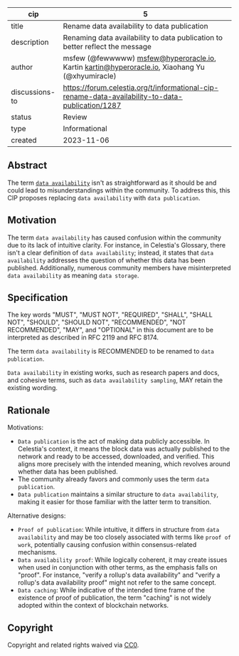 | cip | 5 |
| - | - |
| title | Rename data availability to data publication |
| description | Renaming data availability to data publication to better reflect the message |
| author | msfew (@fewwwww) <msfew@hyperoracle.io>, Kartin <kartin@hyperoracle.io>, Xiaohang Yu (@xhyumiracle) |
| discussions-to | <https://forum.celestia.org/t/informational-cip-rename-data-availability-to-data-publication/1287> |
| status | Review |
| type | Informational |
| created | 2023-11-06 |

## Abstract

The term [`data availability`](https://celestia.org/glossary/data-availability/) isn't as straightforward as it should be and could lead to misunderstandings within the community. To address this, this CIP proposes replacing `data availability` with `data publication`.

## Motivation

The term `data availability` has caused confusion within the community due to its lack of intuitive clarity. For instance, in Celestia's Glossary, there isn't a clear definition of `data availability`; instead, it states that `data availability` addresses the question of whether this data has been published. Additionally, numerous community members have misinterpreted `data availability` as meaning `data storage`.

## Specification

The key words "MUST", "MUST NOT", "REQUIRED", "SHALL", "SHALL NOT", "SHOULD", "SHOULD NOT", "RECOMMENDED", "NOT RECOMMENDED", "MAY", and "OPTIONAL" in this document are to be interpreted as described in RFC 2119 and RFC 8174.

The term `data availability` is RECOMMENDED to be renamed to `data publication`.

`Data availability` in existing works, such as research papers and docs, and cohesive terms, such as `data availability sampling`, MAY retain the existing wording.

## Rationale

Motivations:

- `Data publication` is the act of making data publicly accessible. In Celestia's context, it means the block data was actually published to the network and ready to be accessed, downloaded, and verified. This aligns more precisely with the intended meaning, which revolves around whether data has been published.
- The community already favors and commonly uses the term `data publication`.
- `Data publication` maintains a similar structure to `data availability`, making it easier for those familiar with the latter term to transition.

Alternative designs:

- `Proof of publication`: While intuitive, it differs in structure from `data availability` and may be too closely associated with terms like `proof of work`, potentially causing confusion within consensus-related mechanisms.
- `Data availability proof`: While logically coherent, it may create issues when used in conjunction with other terms, as the emphasis falls on "proof". For instance, "verify a rollup's data availability" and "verify a rollup's data availability proof" might not refer to the same concept.
- `Data caching`: While indicative of the intended time frame of the existence of proof of publication, the term "caching" is not widely adopted within the context of blockchain networks.

## Copyright

Copyright and related rights waived via [CC0](../LICENSE).
